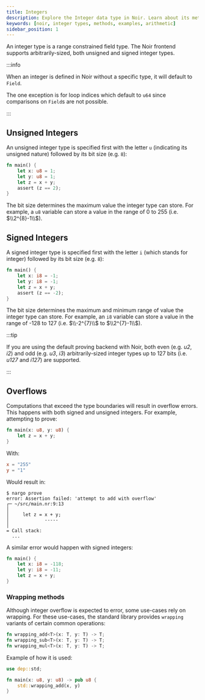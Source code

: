 ```yaml
---
title: Integers
description: Explore the Integer data type in Noir. Learn about its methods, see real-world examples, and grasp how to efficiently use Integers in your Noir code.
keywords: [noir, integer types, methods, examples, arithmetic]
sidebar_position: 1
---
```


An integer type is a range constrained field type. The Noir frontend supports arbitrarily-sized, both unsigned and signed integer types.

:::info

When an integer is defined in Noir without a specific type, it will default to `Field`.

The one exception is for loop indices which default to `u64` since comparisons on `Field`s are not possible.

:::

## Unsigned Integers

An unsigned integer type is specified first with the letter `u` (indicating its unsigned nature) followed by its bit size (e.g. `8`):

```rust
fn main() {
    let x: u8 = 1;
    let y: u8 = 1;
    let z = x + y;
    assert (z == 2);
}
```

The bit size determines the maximum value the integer type can store. For example, a `u8` variable can store a value in the range of 0 to 255 (i.e. $\\2^{8}-1\\$).

## Signed Integers

A signed integer type is specified first with the letter `i` (which stands for integer) followed by its bit size (e.g. `8`):

```rust
fn main() {
    let x: i8 = -1;
    let y: i8 = -1;
    let z = x + y;
    assert (z == -2);
}
```

The bit size determines the maximum and minimum range of value the integer type can store. For example, an `i8` variable can store a value in the range of -128 to 127 (i.e. $\\-2^{7}\\$ to $\\2^{7}-1\\$).

:::tip

If you are using the default proving backend with Noir, both even (e.g. _u2_, _i2_) and odd (e.g. _u3_, _i3_) arbitrarily-sized integer types up to 127 bits (i.e. _u127_ and _i127_) are supported.

:::

## Overflows

Computations that exceed the type boundaries will result in overflow errors. This happens with both signed and unsigned integers. For example, attempting to prove:

```rust
fn main(x: u8, y: u8) {
    let z = x + y;
}
```

With:

```toml
x = "255"
y = "1"
```

Would result in:

```
$ nargo prove
error: Assertion failed: 'attempt to add with overflow'
┌─ ~/src/main.nr:9:13
│
│     let z = x + y;
│             -----
│
= Call stack:
  ...
```

A similar error would happen with signed integers:

```rust
fn main() {
    let x: i8 = -118;
    let y: i8 = -11;
    let z = x + y;
}
```

### Wrapping methods

Although integer overflow is expected to error, some use-cases rely on wrapping. For these use-cases, the standard library provides `wrapping` variants of certain common operations:

```rust
fn wrapping_add<T>(x: T, y: T) -> T;
fn wrapping_sub<T>(x: T, y: T) -> T;
fn wrapping_mul<T>(x: T, y: T) -> T;
```

Example of how it is used:

```rust
use dep::std;

fn main(x: u8, y: u8) -> pub u8 {
    std::wrapping_add(x, y)
}
```
